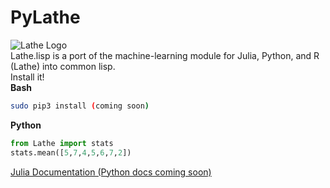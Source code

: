 # PyLathe
![Lathe Logo](http://lathe.ai/logo.png)\
Lathe.lisp is a port of the machine-learning module for Julia, Python, and R (Lathe) into common lisp.\
Install it!\
**Bash**
```bash
sudo pip3 install (coming soon)
```
**Python**
```python
from Lathe import stats
stats.mean([5,7,4,5,6,7,2])
```
[Julia Documentation (Python docs coming soon)](http://lathe.ai/doc.html)
